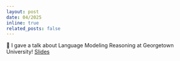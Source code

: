 ```yaml
---
layout: post
date: 04/2025
inline: true
related_posts: false
---
```


:loudspeaker: I gave a talk about Language Modeling Reasoning at Georgetown University! <a href="https://gmuedu-my.sharepoint.com/:b:/g/personal/ziyuyao_gmu_edu/EQIK7BqIyjlFoKqUqMTphcQBPzF06NirpNsQCQ7OXIM4HQ?e=RMdg7N">Slides</a>
